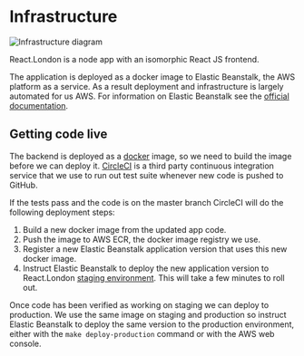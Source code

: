 Infrastructure
==============

![Infrastructure diagram](https://raw.githubusercontent.com/redbadger/react.london/master/documentation/assets/react-london-infrastructure.png)

React.London is a node app with an isomorphic React JS frontend.

The application is deployed as a docker image to Elastic Beanstalk, the AWS
platform as a service. As a result deployment and infrastructure is largely
automated for us AWS. For information on Elastic Beanstalk see the [official
documentation][eb-docs].

[eb-docs]: http://docs.aws.amazon.com/elasticbeanstalk/latest/dg/Welcome.html


## Getting code live

The backend is deployed as a [docker](https://www.docker.com/) image, so we
need to build the image before we can deploy it. [CircleCI](https://circleci.com)
is a third party continuous integration service that we use to run out test
suite whenever new code is pushed to GitHub.

If the tests pass and the code is on the master branch CircleCI will do the
following deployment steps:

1. Build a new docker image from the updated app code.
2. Push the image to AWS ECR, the docker image registry we use.
3. Register a new Elastic Beanstalk application version that uses this new
   docker image.
4. Instruct Elastic Beanstalk to deploy the new application version to
   React.London [staging environment](https://staging.react.london/). This
   will take a few minutes to roll out.

Once code has been verified as working on staging we can deploy to production.
We use the same image on staging and production so instruct Elastic Beanstalk
to deploy the same version to the production environment, either with the
`make deploy-production` command or with the AWS web console.
